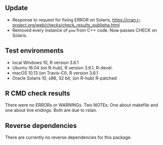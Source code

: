 ## Update

* Response to request for fixing ERROR on Solaris,
  https://cran.r-project.org/web/checks/check_results_publipha.html
* Removed every instance of `pow` from C++ code. Now passes CHECK on Solaris.

## Test environments
* local Windows 10, R version 3.6.1
* Ubuntu 16.04 (on R-hub), R version 3.6.1, R-devel.
* macOS 10.13 (on Travis-CI), R version 3.6.1
* Oracle Solaris 10, x86, 32 bit, (on R-hub) R-patched

## R CMD check results
There were no ERRORs or WARNINGs. Two NOTEs: One about makefile and one about
line endings. Both are due to rstan.

## Reverse dependencies
There are currently no reverse dependencies for this package.
